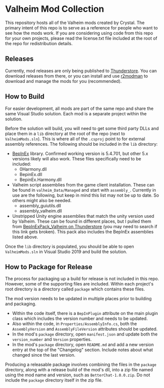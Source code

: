 # Valheim Mod Collection

This repository hosts all of the Valheim mods created by Crystal. The primary intent of this repo is to serve as a reference for people who want to see how the mods work. If you are considering using code from this repo for your own projects, please read the license.txt file included at the root of the repo for redistribution details.

## Releases

Currently, mod releases are only being published to [Thunderstore](https://valheim.thunderstore.io/package/Crystal/). You can download releases from there, or you can install and use [r2modman](https://valheim.thunderstore.io/package/ebkr/r2modman/) to download and manage the mods for you (recommended).

## How to Build

For easier development, all mods are part of the same repo and share the same Visual Studio solution. Each mod is a separate project within the solution.

Before the solution will build, you will need to get some third party DLLs and place them in a `lib` directory at the root of the repo (next to `ValheimMods.sln`). This is where all of the `.csproj` point to for external assembly references. The following should be included in the `lib` directory:

* [BepInEx](https://github.com/BepInEx/BepInEx/releases) library. Confirmed working version is 5.4.701, but other 5.x versions likely will also work. These files specifically need to be included:
    * 0Harmony.dll
    * BepinEx.dll
    * BepinEx.Harmony.dll
* Valheim script assemblies from the game client installation. These can be found in `valheim_Data/Managed` and start with `assembly_`. Currently in use are the following, but keep in mind this list may not be up to date. So others might also be needed.
    * assembly_guiutils.dll
    * assembly_valheim.dll
* Unstripped Unity engine assemblies that match the unity version used by Valheim. These can be found in different places, but I pulled them from [BepInExPack_Valheim on Thunderstore](https://valheim.thunderstore.io/package/denikson/BepInExPack_Valheim/) (you may need to search if this link gets broken). This pack also includes the BepInEx assemblies listed above.

Once the `lib` directory is populated, you should be able to open `ValheimMods.sln` in Visual Studio 2019 and build the solution.

## How to Package for Release

The process for packaging up a build for release is not included in this repo. However, some of the supporting files are included. Within each project's root directory is a directory called `package` which contains these files.

The mod version needs to be updated in multiple places prior to building and packaging.

* Within the code itself, there is a `BepInPlugin` attribute on the main plugin class which includes the version number and needs to be updated.
* Also within the code, in `Properties/AssemblyInfo.cs`, both the `AssemblyVersion` and `AssemblyFileVersion` attributes should be updated.
* In the mod's `package` directory, open `manifest.json` and update both the `version_number` and `Version` properties.
* In the mod's `package` directory, open `README.md` and add a new version entry at the top of the "Changelog" section. Include notes about what changed since the last version.

Producing a releasable package involves combining the files in the `package` directory, along with a release build of the mod's dll, into a zip file named using the mod name and version, such as `BetterChat-1.0.0.zip`. Do not include the `package` directory itself in the zip file.